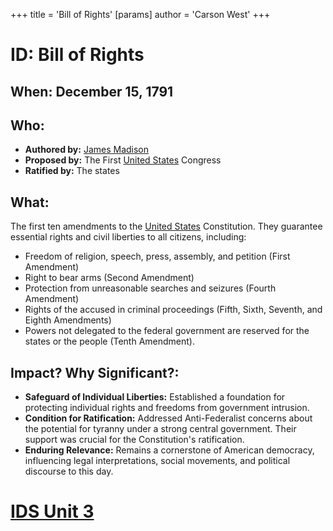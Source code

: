 +++
 title = 'Bill of Rights'
[params]
	author = 'Carson West'
+++
# ID: Bill of Rights
## When: December 15, 1791
## Who: 
* **Authored by:** [James Madison](./../james-madison/) 
* **Proposed by:**  The First [United States](./../united-states/) Congress
* **Ratified by:** The states 

## What:
The first ten amendments to the [United States](./../united-states/) Constitution. They guarantee essential rights and civil liberties to all citizens, including: 
* Freedom of religion, speech, press, assembly, and petition (First Amendment)
* Right to bear arms (Second Amendment)
* Protection from unreasonable searches and seizures (Fourth Amendment)
* Rights of the accused in criminal proceedings (Fifth, Sixth, Seventh, and Eighth Amendments)
* Powers not delegated to the federal government are reserved for the states or the people (Tenth Amendment). 

## Impact? Why Significant?: 
* **Safeguard of Individual Liberties:** Established a foundation for protecting individual rights and freedoms from government intrusion.
* **Condition for Ratification:** Addressed Anti-Federalist concerns about the potential for tyranny under a strong central government. Their support was crucial for the Constitution's ratification.
* **Enduring Relevance:** Remains a cornerstone of American democracy, influencing legal interpretations, social movements, and political discourse to this day.  

# [IDS Unit 3](./../ids-unit-3/)